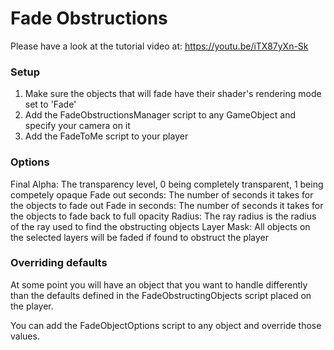 # Fade Obstructions

Please have a look at the tutorial video at: https://youtu.be/iTX87yXn-Sk

### Setup

1. Make sure the objects that will fade have their shader's rendering mode set to 'Fade'
2. Add the FadeObstructionsManager script to any GameObject and specify your camera on it
3. Add the FadeToMe script to your player

### Options

Final Alpha: The transparency level, 0 being completely transparent, 1 being competely opaque
Fade out seconds: The number of seconds it takes for the objects to fade out
Fade in seconds: The number of seconds it takes for the objects to fade back to full opacity
Radius: The ray radius is the radius of the ray used to find the obstructing objects
Layer Mask: All objects on the selected layers will be faded if found to obstruct the player

### Overriding defaults

At some point you will have an object that you want to handle differently than 
the defaults defined in the FadeObstructingObjects script placed on the player.

You can add the FadeObjectOptions script to any object and override those values.



